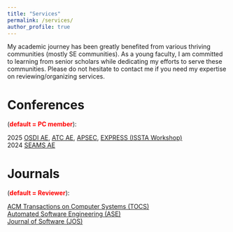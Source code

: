 ```yaml
---
title: "Services"
permalink: /services/
author_profile: true
---
```


My academic journey has been greatly benefited from various thriving communities (mostly SE communities). As a young faculty, I am committed to learning from senior scholars while dedicating my efforts to serve these communities. Please do not hesitate to contact me if you need my expertise on reviewing/organizing services.

Conferences 
======   
(**<font color="red">default = PC member</font>**):   

2025 [OSDI AE](https://www.usenix.org/conference/osdi25/call-for-artifacts), [ATC AE](https://www.usenix.org/conference/atc25/call-for-artifacts), [APSEC](https://conf.researchr.org/home/apsec-2025), [EXPRESS (ISSTA Workshop)](https://conf.researchr.org/home/issta-2025/express-2025)   
2024 [SEAMS AE](https://conf.researchr.org/home/seams-2024)   

Journals   
======
 (**<font color="red">default = Reviewer</font>**): 

[ACM Transactions on Computer Systems (TOCS)](https://dl.acm.org/journal/tocs)      
[Automated Software Engineering (ASE)](https://link.springer.com/journal/10515)     
[Journal of Software (JOS)](https://www.jos.org.cn/jos/home)     
